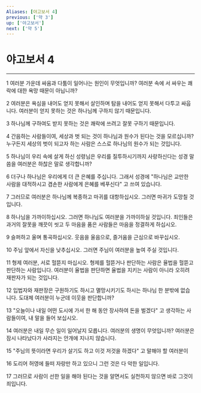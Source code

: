 ```yaml
---
Aliases: [야고보서 4]
previous: ['약 3']
up: ['야고보서']
next: ['약 5']
---
```

# 야고보서 4

***


1 여러분 가운데 싸움과 다툼이 일어나는 원인이 무엇입니까? 여러분 속에 서 싸우는 쾌락에 대한 욕망 때문이 아닙니까? 

2 여러분은 욕심을 내어도 얻지 못해서 살인하며 탐을 내어도 얻지 못해서 다투고 싸웁니다. 여러분이 얻지 못하는 것은 하나님께 구하지 않기 때문입니다. 

3 하나님께 구하여도 받지 못하는 것은 쾌락에 쓰려고 잘못 구하기 때문입니다. 

4 간음하는 사람들이여, 세상과 벗 되는 것이 하나님과 원수가 된다는 것을 모르십니까? 누구든지 세상의 벗이 되고자 하는 사람은 스스로 하나님의 원수가 되는 것입니다. 

5 하나님이 우리 속에 살게 하신 성령님은 우리를 질투하시기까지 사랑하신다는 성경 말씀을 여러분은 하찮은 말로 생각합니까? 

6 더구나 하나님은 우리에게 더 큰 은혜를 주십니다. 그래서 성경에 "하나님은 교만한 사람을 대적하시고 겸손한 사람에게 은혜를 베푸신다" 고 쓰여 있습니다. 

7 그러므로 여러분은 하나님께 복종하고 마귀를 대항하십시오. 그러면 마귀가 도망칠 것입니다. 

8 하나님을 가까이하십시오. 그러면 하나님도 여러분을 가까이하실 것입니다. 죄인들은 과거의 잘못을 깨끗이 씻고 두 마음을 품은 사람들은 마음을 정결하게 하십시오. 

9 슬퍼하고 울며 통곡하십시오. 웃음을 울음으로, 즐거움을 근심으로 바꾸십시오. 

10 주님 앞에서 자신을 낮추십시오. 그러면 주님이 여러분을 높여 주실 것입니다. 

11 형제 여러분, 서로 헐뜯지 마십시오. 형제를 헐뜯거나 판단하는 사람은 율법을 헐뜯고 판단하는 사람입니다. 여러분이 율법을 판단하면 율법을 지키는 사람이 아니라 오히려 재판자가 되는 것입니다. 

12 입법자와 재판장은 구원하기도 하시고 멸망시키기도 하시는 하나님 한 분밖에 없습니다. 도대체 여러분이 누군데 이웃을 판단합니까? 

13 "오늘이나 내일 어떤 도시에 가서 한 해 동안 장사하여 돈을 벌겠다" 고 생각하는 사람들이여, 내 말을 들어 보십시오. 

14 여러분은 내일 무슨 일이 일어날지 모릅니다. 여러분의 생명이 무엇입니까? 여러분은 잠시 나타났다가 사라지는 안개에 지나지 않습니다. 

15 "주님의 뜻이라면 우리가 살기도 하고 이것 저것을 하겠다" 고 말해야 할 여러분이 

16 도리어 허영에 들떠 자랑만 하고 있으니 그런 것은 다 악한 일입니다. 

17 그러므로 사람이 선한 일을 해야 된다는 것을 알면서도 실천하지 않으면 바로 그것이 죄입니다.
